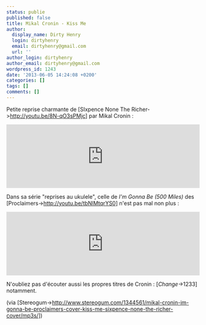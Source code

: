 ```yaml
---
status: publie
published: false
title: Mikal Cronin - Kiss Me
author:
  display_name: Dirty Henry
  login: dirtyhenry
  email: dirtyhenry@gmail.com
  url: ''
author_login: dirtyhenry
author_email: dirtyhenry@gmail.com
wordpress_id: 1243
date: '2013-06-05 14:24:08 +0200'
categories: []
tags: []
comments: []
---
```

Petite reprise charmante de [SIxpence None The Richer->http://youtu.be/8N-qO3sPMjc] par Mikal Cronin :

<iframe width="100%" height="166" scrolling="no" frameborder="no" src="https://w.soundcloud.com/player/?url=http%3A%2F%2Fapi.soundcloud.com%2Ftracks%2F91286700&show_artwork=false"></iframe>

Dans sa série "reprises au ukulele", celle de *I'm Gonna Be (500 Miles)* des [Proclaimers->http://youtu.be/tbNlMtqrYS0] n'est pas mal non plus : 

<iframe width="100%" height="166" scrolling="no" frameborder="no" src="https://w.soundcloud.com/player/?url=http%3A%2F%2Fapi.soundcloud.com%2Ftracks%2F91286699&show_artwork=false"></iframe>

N'oubliez pas d'écouter aussi les propres titres de Cronin : [*Change*->1233] notamment.

(via [Stereogum->http://www.stereogum.com/1344561/mikal-cronin-im-gonna-be-proclaimers-cover-kiss-me-sixpence-none-the-richer-cover/mp3s/])
